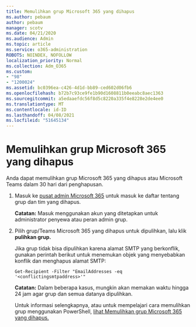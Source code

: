 ```yaml
---
title: Memulihkan grup Microsoft 365 yang dihapus
ms.author: pebaum
author: pebaum
manager: scotv
ms.date: 04/21/2020
ms.audience: Admin
ms.topic: article
ms.service: o365-administration
ROBOTS: NOINDEX, NOFOLLOW
localization_priority: Normal
ms.collection: Adm_O365
ms.custom:
- "98"
- "1200024"
ms.assetid: bc0396ea-c426-4d1d-bb89-ced602d06fb6
ms.openlocfilehash: b72b7c93ce9fe1b90d1608811b0eeabc8aec1363
ms.sourcegitcommit: a5edaaefdc56f8d5c8220a335f4e8228e2de4ee0
ms.translationtype: MT
ms.contentlocale: id-ID
ms.lasthandoff: 04/08/2021
ms.locfileid: "51645134"
---
```

# <a name="restore-a-deleted-microsoft-365-group"></a>Memulihkan grup Microsoft 365 yang dihapus

Anda dapat memulihkan grup Microsoft 365 yang dihapus atau Microsoft Teams dalam 30 hari dari penghapusan.

1. Masuk ke [pusat admin Microsoft 365](https://aka.ms/RestoreDeletedGroup) untuk masuk ke daftar tentang grup dan tim yang dihapus.

    **Catatan:** Masuk menggunakan akun yang ditetapkan untuk administrator penyewa atau peran admin grup.

1. Pilih grup/Teams Microsoft 365 yang dihapus untuk dipulihkan, lalu klik **pulihkan grup.**

    Jika grup tidak bisa dipulihkan karena alamat SMTP yang berkonflik, gunakan perintah berikut untuk menemukan objek yang menyebabkan konflik dan menghapus alamat SMTP:

    `Get-Recipient -Filter "EmailAddresses -eq '<conflictingsmtpaddress>'"`

    **Catatan:** Dalam beberapa kasus, mungkin akan memakan waktu hingga 24 jam agar grup dan semua datanya dipulihkan.

    Untuk informasi selengkapnya, atau untuk mempelajari cara memulihkan grup menggunakan PowerShell, [lihat Memulihkan grup Microsoft 365 yang dihapus.](https://go.microsoft.com/fwlink/?linkid=867802)
